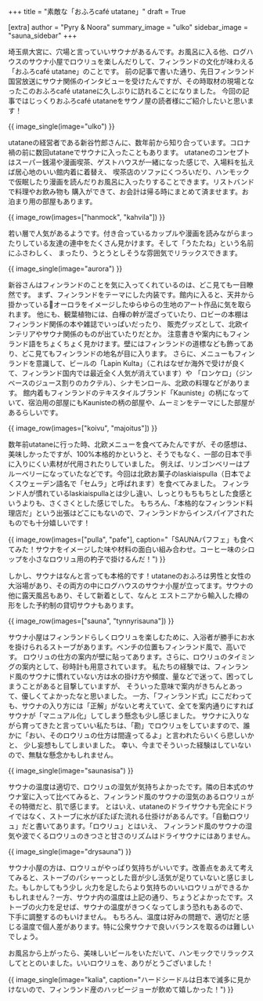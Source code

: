+++
title = "素敵な「おふろcafé utatane」"
draft = True

[extra]
author = "Pyry & Noora"
summary_image = "ulko"
sidebar_image = "sauna_sidebar"
+++

埼玉県大宮に、穴場と言っていいサウナがあるんです。お風呂に入る他、ログハウスのサウナ小屋でロウリュを楽しんだりして、フィンランドの文化が味わえる「おふろcafé utatane」のことです。
前の記事で書いた通り、先日フィンランド国営放送にサウナ関係のインタビューを受けたんですが、その時取材の現場となったこのおふろcafé utataneに久しぶりに訪れることになりました。
今回の記事ではじっくりおふろcafé utataneをサウノ屋の読者様にご紹介したいと思います！

<!-- more -->

{{ image_single(image="ulko") }}

utataneの経営者である新谷竹郎さんに、数年前から知り合っています。コロナ禍の前に数回utataneでサウナに入ったこともあります。
utataneのコンセプトはスーパー銭湯や漫画喫茶、ゲストハウスが一緒になった感じで、入場料を払えば居心地のいい館内着に着替え、
喫茶店のソファにくつろいだり、ハンモックで仮眠したり漫画を読んだりお風呂に入ったりすることできます。リストバンドで料理やお飲み物も
購入ができて、お会計は帰る時にまとめて済ませます。お泊まり用の部屋もあります。

{{ image_row(images=["hanmock", "kahvila"]) }}

若い層で人気があるようです。付き合っているカップルや漫画を読みながらまったりしている友達の連中をたくさん見かけます。そして「うたたね」という名前にふさわしく、
まったり、うとうとしそうな雰囲気でリラックスできます。

{{ image_single(image="aurora") }}

新谷さんはフィンランドのことを気に入ってくれているのは、どこ見ても一目瞭然です。
まず、フィンランドをテーマにした内装です。館内に入ると、天井から掛かっているオーロラをイメージしたゆらゆらの生地のアート作品に気を取られます。
他にも、観葉植物には、白樺の幹が混ざっていたり、ロビーの本棚はフィンランド関係の本や雑誌でいっぱいだったり、
販売グッズとして、北欧インテリアやサウナ関係のものが出ていたりだとか。
注意書きや案内にもフィンランド語をちょくちょく見かけます。壁にはフィンランドの道標なども飾ってあり、どこ見てもフィンランドの地名が目に入ります。
さらに、メニューもフィンランドを意識して、ビールの「Lapin Kulta」（これはなぜか海外で受けが良くて、フィンランド国内では最近全く人気が消えています）や
「ロンケロ」（ジンベースのジュース割りのカクテル）、シナモンロール、北欧の料理などがあります。
館内着もフィンランドのテキスタイルブランド「Kauniste」の柄になっていて、宿泊用の部屋にもKaunisteの柄の部屋や、ムーミンをテーマにした部屋があるらしいです。

{{ image_row(images=["koivu", "majoitus"]) }}

数年前utataneに行った時、北欧メニューを食べてみたんですが、その感想は、美味しかったですが、100%本格的かというと、そうでもなく、一部の日本で手に入りにくい素材が代用されたりしていました。
例えば、リンゴンベリーはプルーベリーになっていたなどです。今回は北欧お菓子のlaskiaispulla（日本でよくスウェーデン語名で「セムラ」と呼ばれます）を食べてみました。
フィンランド人が慣れているlaskiaispullaとは少し違い、しっとりもちもちとした食感というよりも、さくさくとした感じでした。
もちろん、「本格的なフィンランド料理店だ」という出張はどこにもないので、フィンランドからインスパイアされたものでも十分嬉しいです！

{{ image_row(images=["pulla", "pafe"], caption="「SAUNAパフフェ」も食べてみた！サウナをイメージした味や材料の面白い組み合わせ。コーヒー味のシロップを小さなロウリュ用の杓子で掛けるんだ！") }}

しかし、サウナはなんと言っても本格的です！utataneのおふろは男性と女性の大浴場があり、その両方の中にログハウスのサウナ小屋が立ってます。サウナの他に露天風呂もあり、そして新着として、なんと
エストニアから輸入した樽の形をした予約制の貸切サウナもあります。

{{ image_row(images=["sauna", "tynnyrisauna"]) }}

サウナ小屋はフィンランドらしくロウリュを楽しむために、入浴者が勝手にお水を掛けられるストーブがあります。ベンチの位置もフィンランド風で、高いです。
ロウリュの仕方の案内が壁に貼ってあります。さらに、ロウリュのタイミングの案内として、砂時計も用意されています。
私たちの経験では、フィンランド風のサウナに慣れていない方は水の掛け方や頻度、量などで迷って、困ってしまうことがあると目撃していますが、
そういった意味で案内がきちんとあって、優しくてよかったなと思いました。
一方、「フィンランド式」にこだわっても、サウナの入り方には「正解」がないと考えていて、全てを案内通りにすればサウナが「マニュアル化」してしまう懸念も少し感じました。
サウナに入りながら育ってきたと言っていい私たちは、「勘」でロウリュをしていますので、誰かに「おい、そのロウリュの仕方は間違ってるよ」と言われたらいくら悲しいかと、
少し妄想もしてしまいました。
幸い、今までそういった経験はしていないので、無駄な懸念かもしれません。

{{ image_single(image="saunasisa") }}

サウナの温度は適切で、ロウリュの湿気が気持ちよかったです。隣の日本式のサウナ室に入って比べてみると、フィンランド風のサウナの湿気のあるロウリュがその特徴だと、肌で感じます。
とはいえ、utataneのドライサウナも完全にドライではなく、ストーブに水がぽたぽた流れる仕掛けがあるんです。「自動ロウリュ」だと書いてあります。「ロウリュ」とはいえ、
フィンランド風のサウナの湿気や波でくるロウリュのきつさと甘さのリズムはドライサウナにはありません。

{{ image_single(image="drysauna") }}

サウナ小屋の方は、ロウリュがやっぱり気持ちがいいです。改善点をあえて考えてみると、ストーブのパシャーっとした音が少し活気が足りていないと感じました。もしかしてもう少し
火力を足したらより気持ちのいいロウリュができるかもしれません？一方、サウナ内の温度は上記の通り、ちょうどよかったです。ストーブの火力を足せば、サウナの温度がきつくなってしまう恐れもあるので、
下手に調整するのもいけません。
もちろん、温度は好みの問題で、適切だと感じる温度で個人差があります。特に公衆サウナで良いバランスを取るのは難しいでしょう。

お風呂から上がったら、美味しいビールをいただいて、ハンモックでリラックスしてととのいました。いいロウリュを、ありがとうございました！

{{ image_single(image="kalia", caption="ハードシードルは日本で滅多に見かけないので、フィンランド産のハッピージョーが飲めて嬉しかった！") }}
